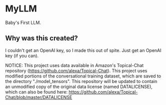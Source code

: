 # MyLLM
Baby's First LLM.

## Why was this created?

I couldn't get an OpenAI key, so I made this out of spite. Just get an OpenAI key (if you can).

NOTICE: This project uses data available in Amazon's Topical-Chat repository (https://github.com/alexa/Topical-Chat). This project uses modified portions of the conversational training dataset, which are saved to the directory "./model_tensors". This repository will be updated to contain an unmodified copy of the original data license (named DATALICENSE), which can also be found here: https://github.com/alexa/Topical-Chat/blob/master/DATALICENSE
